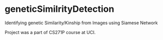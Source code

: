 # geneticSimilrityDetection
Identifying genetic Similarity/Kinship from Images using Siamese Network


Project was a part of CS271P course at UCI.

